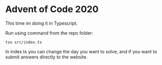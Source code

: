 # Advent of Code 2020

This time im doing it in Typescript.

Run using command from the repo folder:
```
tsx src/index.ts
```

In index.ts you can change the day you want to solve, and if you want to submit answers directly to the website.
